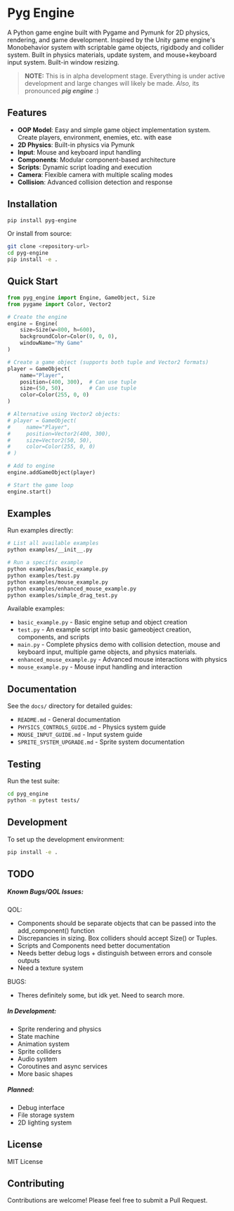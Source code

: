 # Pyg Engine

A Python game engine built with Pygame and Pymunk for 2D physics, rendering, and game development.
Inspired by the Unity game engine's Monobehavior system with scriptable game objects, rigidbody and collider system.
Built in physics materials, update system, and mouse+keyboard input system. Built-in window resizing.


> **NOTE:** This is in alpha development stage. Everything is under active development and large changes will likely be made.
> _Also,_ its pronounced _**pig engine**_ :)

## Features

- **OOP Model**: Easy and simple game object implementation system. Create players, environment, enemies, etc. with ease
- **2D Physics**: Built-in physics via Pymunk
- **Input**: Mouse and keyboard input handling
- **Components**: Modular component-based architecture
- **Scripts**: Dynamic script loading and execution
- **Camera**: Flexible camera with multiple scaling modes
- **Collision**: Advanced collision detection and response

## Installation

```bash
pip install pyg-engine
```

Or install from source:

```bash
git clone <repository-url>
cd pyg-engine
pip install -e .
```

## Quick Start

```python
from pyg_engine import Engine, GameObject, Size
from pygame import Color, Vector2

# Create the engine
engine = Engine(
    size=Size(w=800, h=600),
    backgroundColor=Color(0, 0, 0),
    windowName="My Game"
)

# Create a game object (supports both tuple and Vector2 formats)
player = GameObject(
    name="Player",
    position=(400, 300),  # Can use tuple
    size=(50, 50),        # Can use tuple
    color=Color(255, 0, 0)
)

# Alternative using Vector2 objects:
# player = GameObject(
#     name="Player",
#     position=Vector2(400, 300),
#     size=Vector2(50, 50),
#     color=Color(255, 0, 0)
# )

# Add to engine
engine.addGameObject(player)

# Start the game loop
engine.start()
```

## Examples

Run examples directly:

```bash
# List all available examples
python examples/__init__.py

# Run a specific example
python examples/basic_example.py
python examples/test.py
python examples/mouse_example.py
python examples/enhanced_mouse_example.py
python examples/simple_drag_test.py
```

Available examples:
- `basic_example.py` - Basic engine setup and object creation
- `test.py` - An example script into basic gameobject creation, components, and scripts
- `main.py` - Complete physics demo with collision detection, mouse and keyboard input, multiple game objects, and physics materials.
- `enhanced_mouse_example.py` - Advanced mouse interactions with physics
- `mouse_example.py` - Mouse input handling and interaction

## Documentation

See the `docs/` directory for detailed guides:

- `README.md` - General documentation
- `PHYSICS_CONTROLS_GUIDE.md` - Physics system guide
- `MOUSE_INPUT_GUIDE.md` - Input system guide
- `SPRITE_SYSTEM_UPGRADE.md` - Sprite system documentation

## Testing

Run the test suite:

```bash
cd pyg_engine
python -m pytest tests/
```

## Development

To set up the development environment:

```bash
pip install -e .
```

## TODO
##### Known Bugs/QOL Issues:
QOL:
- Components should be separate objects that can be passed into the add_component() function
- Discrepancies in sizing. Box colliders should accept Size() or Tuples.
- Scripts and Components need better documentation
- Needs better debug logs + distinguish between errors and console outputs
- Need a texture system

BUGS:
- Theres definitely some, but idk yet. Need to search more.

##### In Development:
- Sprite rendering and physics
- State machine
- Animation system
- Sprite colliders
- Audio system
- Coroutines and async services
- More basic shapes

##### Planned:
- Debug interface
- File storage system
- 2D lighting system


## License

MIT License

## Contributing

Contributions are welcome! Please feel free to submit a Pull Request.
